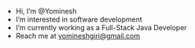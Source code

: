 - Hi, I’m @Yominesh
- I’m interested in software development
- I’m currently working as a Full-Stack Java Developer
- Reach me at yomineshgiri@gmail.com

<!---
Yominesh/Yominesh is a ✨ special ✨ repository because its `README.md` (this file) appears on your GitHub profile.
You can click the Preview link to take a look at your changes.
--->
